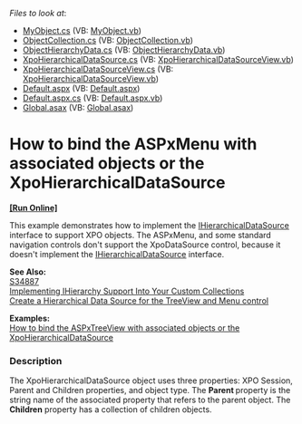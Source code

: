 <!-- default file list -->
*Files to look at*:

* [MyObject.cs](./CS/WebSite/App_Code/MyObject.cs) (VB: [MyObject.vb](./VB/WebSite/App_Code/MyObject.vb))
* [ObjectCollection.cs](./CS/WebSite/App_Code/ObjectCollection.cs) (VB: [ObjectCollection.vb](./VB/WebSite/App_Code/ObjectCollection.vb))
* [ObjectHierarchyData.cs](./CS/WebSite/App_Code/ObjectHierarchyData.cs) (VB: [ObjectHierarchyData.vb](./VB/WebSite/App_Code/ObjectHierarchyData.vb))
* [XpoHierarchicalDataSource.cs](./CS/WebSite/App_Code/XpoHierarchicalDataSource.cs) (VB: [XpoHierarchicalDataSourceView.vb](./VB/WebSite/App_Code/XpoHierarchicalDataSourceView.vb))
* [XpoHierarchicalDataSourceView.cs](./CS/WebSite/App_Code/XpoHierarchicalDataSourceView.cs) (VB: [XpoHierarchicalDataSourceView.vb](./VB/WebSite/App_Code/XpoHierarchicalDataSourceView.vb))
* [Default.aspx](./CS/WebSite/Default.aspx) (VB: [Default.aspx](./VB/WebSite/Default.aspx))
* [Default.aspx.cs](./CS/WebSite/Default.aspx.cs) (VB: [Default.aspx.vb](./VB/WebSite/Default.aspx.vb))
* [Global.asax](./CS/WebSite/Global.asax) (VB: [Global.asax](./VB/WebSite/Global.asax))
<!-- default file list end -->
# How to bind the ASPxMenu with associated objects or the XpoHierarchicalDataSource
<!-- run online -->
**[[Run Online]](https://codecentral.devexpress.com/e2244/)**
<!-- run online end -->


<p>This example demonstrates how to implement the <a href="http://msdn.microsoft.com/library/system.web.ui.ihierarchicaldatasource.aspx"><u>IHierarchicalDataSource</u></a> interface to support XPO objects. The ASPxMenu,  and some standard navigation controls don't support the XpoDataSource control, because it doesn't implement the <a href="http://msdn.microsoft.com/library/system.web.ui.ihierarchicaldatasource.aspx"><u>IHierarchicalDataSource</u></a> interface.</p><p><strong>See Also:</strong><br />
<a href="https://www.devexpress.com/Support/Center/p/S34887">S34887</a><br />
<a href="http://www.codeproject.com/KB/custom-controls/IHierarchySupport.aspx"><u>Implementing IHierarchy Support Into Your Custom Collections</u></a><br />
<a href="http://fredrik.nsquared2.com/ViewPost.aspx?PostID=238"><u>Create a Hierarchical Data Source for the TreeView and Menu control</u></a></p><p><strong>Examples:<br />
</strong><a href="https://www.devexpress.com/Support/Center/p/E2875">How to bind the ASPxTreeView with associated objects or the XpoHierarchicalDataSource </a></p>


<h3>Description</h3>

<p>The XpoHierarchicalDataSource object uses three properties: XPO Session, Parent and Children properties, and object type. The <strong>Parent </strong>property is the string name of the associated property that refers to the parent object. The <strong>Children</strong> property has a collection of children objects.</p>

<br/>



